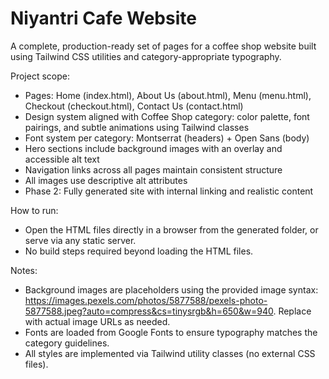 # Niyantri Cafe Website

A complete, production-ready set of pages for a coffee shop website built using Tailwind CSS utilities and category-appropriate typography.

Project scope:
- Pages: Home (index.html), About Us (about.html), Menu (menu.html), Checkout (checkout.html), Contact Us (contact.html)
- Design system aligned with Coffee Shop category: color palette, font pairings, and subtle animations using Tailwind classes
- Font system per category: Montserrat (headers) + Open Sans (body)
- Hero sections include background images with an overlay and accessible alt text
- Navigation links across all pages maintain consistent structure
- All images use descriptive alt attributes
- Phase 2: Fully generated site with internal linking and realistic content

How to run:
- Open the HTML files directly in a browser from the generated folder, or serve via any static server.
- No build steps required beyond loading the HTML files.

Notes:
- Background images are placeholders using the provided image syntax: https://images.pexels.com/photos/5877588/pexels-photo-5877588.jpeg?auto=compress&cs=tinysrgb&h=650&w=940. Replace with actual image URLs as needed.
- Fonts are loaded from Google Fonts to ensure typography matches the category guidelines.
- All styles are implemented via Tailwind utility classes (no external CSS files).

